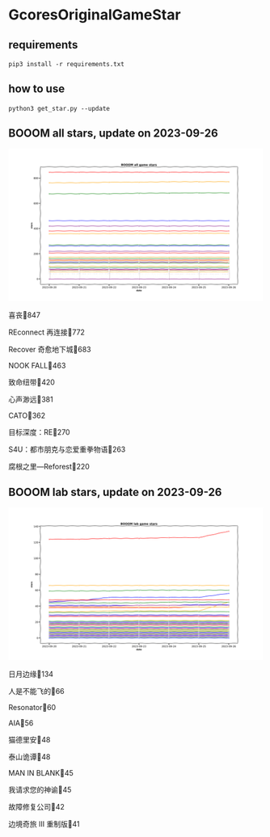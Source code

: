 # GcoresOriginalGameStar

## requirements
```
pip3 install -r requirements.txt
```

## how to use
```
python3 get_star.py --update
```

## BOOOM all stars, update on 2023-09-26 
<div align='center'>
<img src=./pics/all_stars.png alt='BOOOM stars' style='width:1000px;height:auto;'>
</div>

喜丧🌟847

REconnect 再连接🌟772

Recover 奇愈地下城🌟683

NOOK FALL🌟463

致命纽带🌟420

心声渺远🌟381

CATO🌟362

目标深度：RE🌟270

S4U：都市朋克与恋爱重拳物语🌟263

腐根之里—Reforest🌟220

## BOOOM lab stars, update on 2023-09-26 
<div align='center'>
<img src=./pics/lab_stars.png alt='BOOOM stars' style='width:1000px;height:auto;'>
</div>

日月边缘🌟134

人是不能飞的🌟66

Resonator🌟60

AIA🌟56

猫德里安🌟48

泰山诡谭🌟48

MAN IN BLANK🌟45

我请求您的神谕🌟45

故障修复公司🌟42

边境奇旅 III 重制版🌟41

